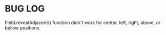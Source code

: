 # BUG LOG
Field.revealAdjacent() function didn't work for center, left, right, above, or bellow positions.
